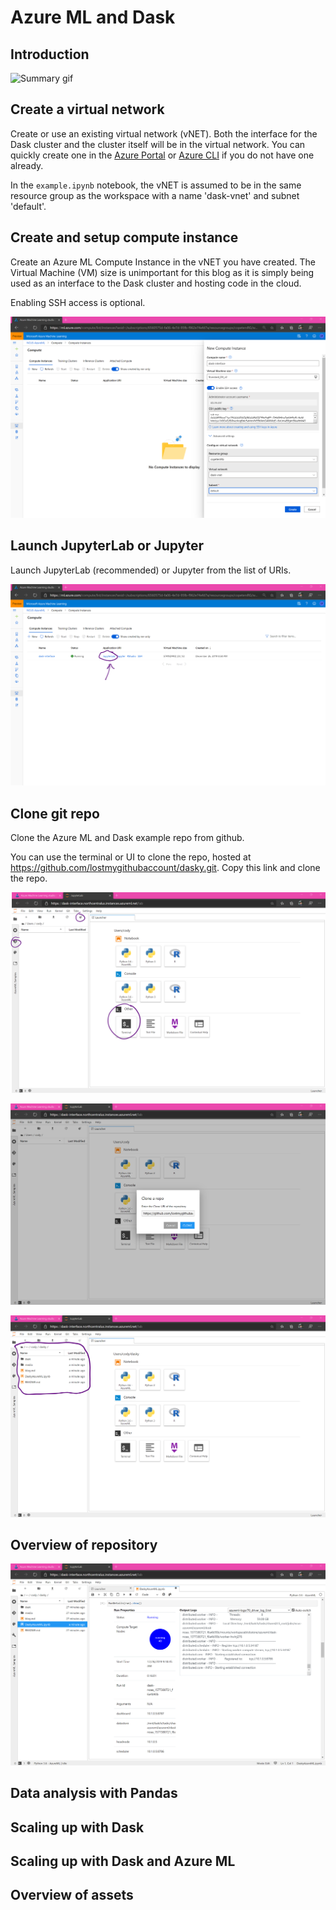 # Azure ML and Dask 

## Introduction

![Summary gif](media/describe5.gif)

## Create a virtual network 

Create or use an existing virtual network (vNET). Both the interface for the Dask cluster and the cluster itself will be in the virtual network. You can quickly create one in the [Azure Portal](https://docs.microsoft.com/en-us/azure/virtual-network/quick-create-portal) or [Azure CLI](https://docs.microsoft.com/en-us/azure/virtual-network/quick-create-cli) if you do not have one already.

In the `example.ipynb` notebook, the vNET is assumed to be in the same resource group as the workspace with a name 'dask-vnet' and subnet 'default'. 

## Create and setup compute instance 

Create an Azure ML Compute Instance in the vNET you have created. The Virtual Machine (VM) size is unimportant for this blog as it is simply being used as an interface to the Dask cluster and hosting code in the cloud. 

Enabling SSH access is optional.

![Compute instance setup](media/ci-setup.png)

## Launch JupyterLab or Jupyter

Launch JupyterLab (recommended) or Jupyter from the list of URIs. 

![Compute instance URIs](media/ci-jupyterlab.png)

## Clone git repo

Clone the Azure ML and Dask example repo from github. 

You can use the terminal or UI to clone the repo, hosted at https://github.com/lostmygithubaccount/dasky.git. Copy this link and clone the repo.

![Compute instance git setup](media/ci-git-setup.png)

![Compute instance git clone](media/ci-git-clone.png)

![Compute instance git repo](media/ci-git-repo.png)

## Overview of repository 

![Run widget ready](media/run-widget-ready.png)

## Data analysis with Pandas

## Scaling up with Dask

## Scaling up with Dask and Azure ML

## Overview of assets 
